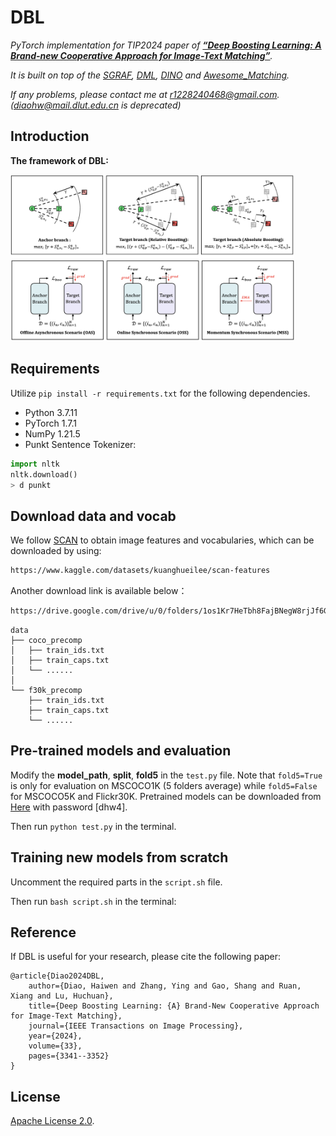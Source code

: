 # DBL 

*PyTorch implementation for TIP2024 paper of [**“Deep Boosting Learning: A Brand-new Cooperative Approach for Image-Text Matching”**](https://arxiv.org/abs/2404.18114).*  

*It is built on top of the [SGRAF](https://github.com/Paranioar/SGRAF), [DML](https://github.com/YingZhangDUT/Deep-Mutual-Learning), [DINO](https://github.com/facebookresearch/dino) and [Awesome_Matching](https://github.com/Paranioar/Awesome_Matching_Pretraining_Transfering).*  

*If any problems, please contact me at r1228240468@gmail.com. (diaohw@mail.dlut.edu.cn is deprecated)*

## Introduction

**The framework of DBL:**

<img src="./framework.png" width="90%" height="30%">

## Requirements 
Utilize `pip install -r requirements.txt` for the following dependencies.

*  Python 3.7.11  
*  PyTorch 1.7.1   
*  NumPy 1.21.5 
*  Punkt Sentence Tokenizer:
```python
import nltk
nltk.download()
> d punkt
```

## Download data and vocab
We follow [SCAN](https://github.com/kuanghuei/SCAN) to obtain image features and vocabularies, which can be downloaded by using:

```bash
https://www.kaggle.com/datasets/kuanghueilee/scan-features
```
Another download link is available below：

```bash
https://drive.google.com/drive/u/0/folders/1os1Kr7HeTbh8FajBNegW8rjJf6GIhFqC
```

```
data
├── coco_precomp
│   ├── train_ids.txt
│   ├── train_caps.txt
│   └── ......
│
└── f30k_precomp
    ├── train_ids.txt
    ├── train_caps.txt
    └── ......
```

## Pre-trained models and evaluation
Modify the **model_path**, **split**, **fold5** in the `test.py` file. 
Note that `fold5=True` is only for evaluation on MSCOCO1K (5 folders average) while `fold5=False` for MSCOCO5K and Flickr30K. Pretrained models can be downloaded from [Here](https://pan.baidu.com/s/1742zjzGVp2eeS3FrDX5KoA) with password [dhw4].

Then run `python test.py` in the terminal.

## Training new models from scratch
Uncomment the required parts in the `script.sh` file. 

Then run `bash script.sh` in the terminal:

## Reference

If DBL is useful for your research, please cite the following paper:  

    @article{Diao2024DBL,
        author={Diao, Haiwen and Zhang, Ying and Gao, Shang and Ruan, Xiang and Lu, Huchuan},
        title={Deep Boosting Learning: {A} Brand-New Cooperative Approach for Image-Text Matching},
        journal={IEEE Transactions on Image Processing},
        year={2024},
        volume={33},
        pages={3341--3352}
    }

## License

[Apache License 2.0](http://www.apache.org/licenses/LICENSE-2.0).  
